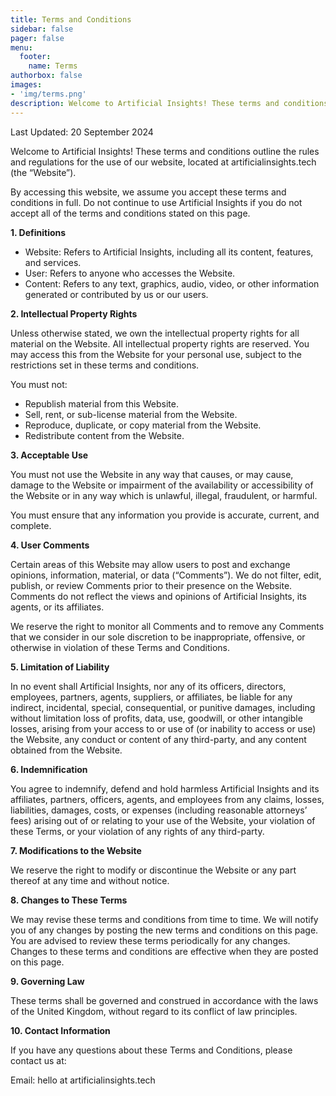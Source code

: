 ```yaml
---
title: Terms and Conditions
sidebar: false
pager: false
menu:
  footer:
    name: Terms
authorbox: false    
images: 
- 'img/terms.png'
description: Welcome to Artificial Insights! These terms and conditions outline the rules and regulations for the use of our website, located at artificialinsights.tech (the “Website”).
---
```


Last Updated: 20 September 2024

Welcome to Artificial Insights! These terms and conditions outline the rules and regulations for the use of our website, located at artificialinsights.tech (the “Website”).

By accessing this website, we assume you accept these terms and conditions in full. Do not continue to use Artificial Insights if you do not accept all of the terms and conditions stated on this page.

**1\. Definitions**

*   Website: Refers to Artificial Insights, including all its content, features, and services.
*   User: Refers to anyone who accesses the Website.
*   Content: Refers to any text, graphics, audio, video, or other information generated or contributed by us or our users.

**2\. Intellectual Property Rights**

Unless otherwise stated, we own the intellectual property rights for all material on the Website. All intellectual property rights are reserved. You may access this from the Website for your personal use, subject to the restrictions set in these terms and conditions.

You must not:

*   Republish material from this Website.
*   Sell, rent, or sub-license material from the Website.
*   Reproduce, duplicate, or copy material from the Website.
*   Redistribute content from the Website.

**3\. Acceptable Use**

You must not use the Website in any way that causes, or may cause, damage to the Website or impairment of the availability or accessibility of the Website or in any way which is unlawful, illegal, fraudulent, or harmful.

You must ensure that any information you provide is accurate, current, and complete.

**4\. User Comments**

Certain areas of this Website may allow users to post and exchange opinions, information, material, or data (“Comments”). We do not filter, edit, publish, or review Comments prior to their presence on the Website. Comments do not reflect the views and opinions of Artificial Insights, its agents, or its affiliates.

We reserve the right to monitor all Comments and to remove any Comments that we consider in our sole discretion to be inappropriate, offensive, or otherwise in violation of these Terms and Conditions.

**5\. Limitation of Liability**

In no event shall Artificial Insights, nor any of its officers, directors, employees, partners, agents, suppliers, or affiliates, be liable for any indirect, incidental, special, consequential, or punitive damages, including without limitation loss of profits, data, use, goodwill, or other intangible losses, arising from your access to or use of (or inability to access or use) the Website, any conduct or content of any third-party, and any content obtained from the Website.

**6\. Indemnification**

You agree to indemnify, defend and hold harmless Artificial Insights and its affiliates, partners, officers, agents, and employees from any claims, losses, liabilities, damages, costs, or expenses (including reasonable attorneys’ fees) arising out of or relating to your use of the Website, your violation of these Terms, or your violation of any rights of any third-party.

**7\. Modifications to the Website**

We reserve the right to modify or discontinue the Website or any part thereof at any time and without notice.

**8\. Changes to These Terms**

We may revise these terms and conditions from time to time. We will notify you of any changes by posting the new terms and conditions on this page. You are advised to review these terms periodically for any changes. Changes to these terms and conditions are effective when they are posted on this page.

**9\. Governing Law**

These terms shall be governed and construed in accordance with the laws of the United Kingdom, without regard to its conflict of law principles.

**10\. Contact Information**

If you have any questions about these Terms and Conditions, please contact us at:

Email: hello at artificialinsights.tech